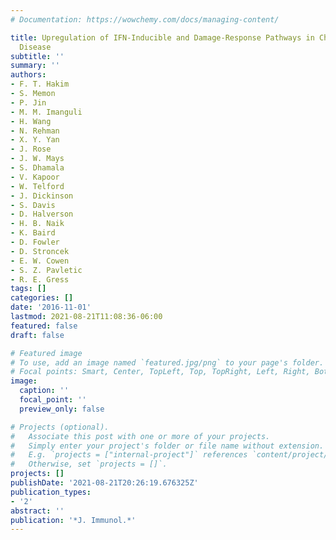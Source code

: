 ```yaml
---
# Documentation: https://wowchemy.com/docs/managing-content/

title: Upregulation of IFN-Inducible and Damage-Response Pathways in Chronic Graft-versus-Host
  Disease
subtitle: ''
summary: ''
authors:
- F. T. Hakim
- S. Memon
- P. Jin
- M. M. Imanguli
- H. Wang
- N. Rehman
- X. Y. Yan
- J. Rose
- J. W. Mays
- S. Dhamala
- V. Kapoor
- W. Telford
- J. Dickinson
- S. Davis
- D. Halverson
- H. B. Naik
- K. Baird
- D. Fowler
- D. Stroncek
- E. W. Cowen
- S. Z. Pavletic
- R. E. Gress
tags: []
categories: []
date: '2016-11-01'
lastmod: 2021-08-21T11:08:36-06:00
featured: false
draft: false

# Featured image
# To use, add an image named `featured.jpg/png` to your page's folder.
# Focal points: Smart, Center, TopLeft, Top, TopRight, Left, Right, BottomLeft, Bottom, BottomRight.
image:
  caption: ''
  focal_point: ''
  preview_only: false

# Projects (optional).
#   Associate this post with one or more of your projects.
#   Simply enter your project's folder or file name without extension.
#   E.g. `projects = ["internal-project"]` references `content/project/deep-learning/index.md`.
#   Otherwise, set `projects = []`.
projects: []
publishDate: '2021-08-21T20:26:19.676325Z'
publication_types:
- '2'
abstract: ''
publication: '*J. Immunol.*'
---
```

